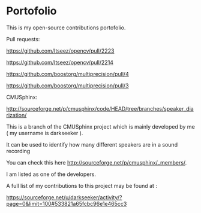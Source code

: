 Portofolio
==========

This is my open-source contributions portofolio.

Pull requests:

https://github.com/Itseez/opencv/pull/2223

https://github.com/Itseez/opencv/pull/2214

https://github.com/boostorg/multiprecision/pull/4

https://github.com/boostorg/multiprecision/pull/3


CMUSphinx:

http://sourceforge.net/p/cmusphinx/code/HEAD/tree/branches/speaker_diarization/

This is a branch of the CMUSphinx project which is mainly developed by me ( my username is darkseeker ).

It can be used to identify how many different speakers are in a sound recording

You can check this here http://sourceforge.net/p/cmusphinx/_members/. 

I am listed as one of the developers.

A full list of my contributions to this project may be found at :

https://sourceforge.net/u/darkseeker/activity/?page=0&limit=100#533821a65fcbc96e1e465cc3


